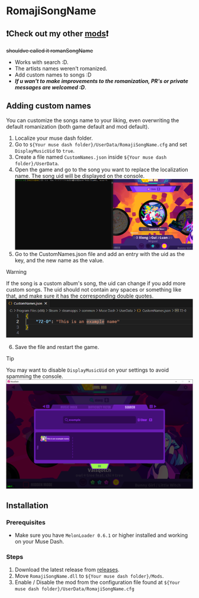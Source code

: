 # RomajiSongName

## ❗Check out my other [mods](https://github.com/Asgragrt/AsgraMDMods/blob/main/README.md)❗

~~shouldve called it romanSongName~~

* Works with search :D.
* The artists names weren't romanized.
* Add custom names to songs :D
* ***If u wan't to make improvements to the romanization, PR's or private messages are welcomed :D***.

## Adding custom names

You can customize the songs name to your liking, even overwriting the default romanization (both game default and mod default).

1. Localize your muse dash folder.
2. Go to `${Your muse dash folder}/UserData/RomajiSongName.cfg` and set `DisplayMusicUid` to `true`.
3. Create a file named `CustomNames.json` inside `${Your muse dash folder}/UserData`.
4. Open the game and go to the song you want to replace the localization name. The song uid will be displayed on the console. ![Uid on console](Media/Uid.png)
5. Go to the CustomNames.json file and add an entry with the uid as the key, and the new name as the value.

> [!WARNING]
> If the song is a custom album's song, the uid can change if you add more custom songs.
> The uid should not contain any spaces or something like that, and make sure it has the corresponding double quotes.
![Entry example](Media/EntryExample.png)

6. Save the file and restart the game.

> [!TIP]
> You may want to disable `DisplayMusicUid` on your settings to avoid spamming the console.
![Game name update](Media/Result.png)

## Installation

### Prerequisites

* Make sure you have `MelonLoader 0.6.1` or higher installed and working on your Muse Dash.

### Steps

1. Download the latest release from [releases](https://github.com/Asgragrt/RomajiSongName/releases/latest).
2. Move `RomajiSongName.dll` to `${Your muse dash folder}/Mods`.
3. Enable / Disable the mod from the configuration file found at `${Your muse dash folder}/UserData/RomajiSongName.cfg`
